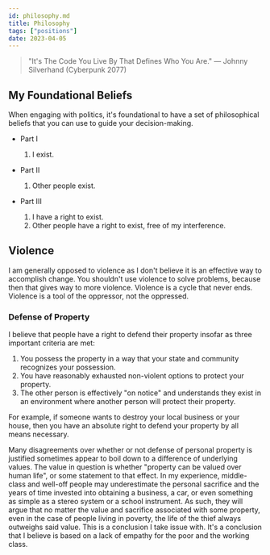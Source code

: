 ```yaml
---
id: philosophy.md
title: Philosophy
tags: ["positions"]
date: 2023-04-05
---
```


> "It's The Code You Live By That Defines Who You Are." — Johnny Silverhand
> (Cyberpunk 2077)

## My Foundational Beliefs

When engaging with politics, it's foundational to have a set of philosophical
beliefs that you can use to guide your decision-making.

- Part I

  1. I exist.

- Part II

  1. Other people exist.

- Part III
  1. I have a right to exist.
  2. Other people have a right to exist, free of my interference.

## Violence

I am generally opposed to violence as I don't believe it is an effective way to
accomplish change. You shouldn't use violence to solve problems, because then
that gives way to more violence. Violence is a cycle that never ends. Violence
is a tool of the oppressor, not the oppressed.

### Defense of Property

I believe that people have a right to defend their property insofar as three
important criteria are met:

1. You possess the property in a way that your state and community recognizes
   your possession.
2. You have reasonably exhausted non-violent options to protect your property.
3. The other person is effectively "on notice" and understands they exist in an
   environment where another person will protect their property.

For example, if someone wants to destroy your local business or your house, then
you have an absolute right to defend your property by all means necessary.

Many disagreements over whether or not defense of personal property is justified
sometimes appear to boil down to a difference of underlying values. The value in
question is whether "property can be valued over human life", or some statement
to that effect. In my experience, middle-class and well-off people may
underestimate the personal sacrifice and the years of time invested into
obtaining a business, a car, or even something as simple as a stereo system or a
school instrument. As such, they will argue that no matter the value and
sacrifice associated with some property, even in the case of people living in
poverty, the life of the thief always outweighs said value. This is a conclusion
I take issue with. It's a conclusion that I believe is based on a lack of
empathy for the poor and the working class.
